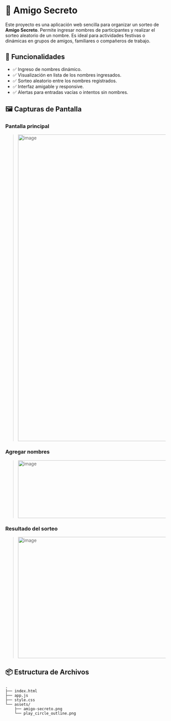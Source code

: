 # 🎁 Amigo Secreto

Este proyecto es una aplicación web sencilla para organizar un sorteo de **Amigo Secreto**. Permite ingresar nombres de participantes y realizar el sorteo aleatorio de un nombre. Es ideal para actividades festivas o dinámicas en grupos de amigos, familiares o compañeros de trabajo.

## 🚀 Funcionalidades

- ✅ Ingreso de nombres dinámico.
- ✅ Visualización en lista de los nombres ingresados.
- ✅ Sorteo aleatorio entre los nombres registrados.
- ✅ Interfaz amigable y responsive.
- ✅ Alertas para entradas vacías o intentos sin nombres.

## 🖼️ Capturas de Pantalla

### Pantalla principal
> <img width="1918" height="961" alt="image" src="https://github.com/user-attachments/assets/0e3353d3-bab7-41a3-b6e8-6a5c427cf01d" />


### Agregar nombres
> <img width="638" height="181" alt="image" src="https://github.com/user-attachments/assets/d6c60c38-f7fe-4ae0-8038-29698a2c3dfc" />


### Resultado del sorteo
> <img width="639" height="380" alt="image" src="https://github.com/user-attachments/assets/7ae95781-82b9-4b71-bb73-bf7bc34ff734" />



## 📦 Estructura de Archivos

```plaintext
.
├── index.html
├── app.js
├── style.css
└── assets/
    ├── amigo-secreto.png
    └── play_circle_outline.png
